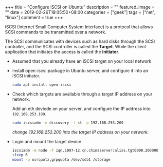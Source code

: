 +++
title = "Configure iSCSI on Ubuntu"
description = ""
featured_image = ""
date = 2019-02-26T19:05:50+08:00
categories = ["geek"]
tags = ["net", "linux"]
comment = true
+++

iSCSI (Internet Small Computer System Interface) is a protocol that allows SCSI commands to be transmitted over a network.

The SCSI communicates with devices such as hard disks through the SCSI controller, and the SCSI controller is called the **Target**.
While the client application that initiates the access is called the **Initiator**.

- Assumed that you already have an iSCSI target on your local network

- Install open-iscsi package in Ubuntu server, and configure it into an iSCSI initiator.

  ```bash
  sudo apt install open-iscsi
  ```

- Check which targets are available through a target IP address on your network.

  Add an eth devicde on your server, and configure the IP address into `192.168.253.199`.

  ```bash
  sudo iscsiadm -m discovery -t st -p 192.168.253.200
  ```

  _change 192.168.253.200 into the target IP address on your network._

- Login and mount the target device

  ```bash
  iscsiadm -m node -T iqn.1997-12.cn.chinaserver:alias.tgt0000.20000001555b42ee -p 192.168.253.200 --login
  sleep 6
  mount -o usrquota,grpquota /dev/sdb1 /storage
  ```
